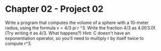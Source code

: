 # Chapter 02 - Project 02

Write a program that computes the volume of a sphere with a 10-meter radius, using the formula v = 4/3 pi r ^3. Write the fraction 4/3 as 4.0f/3.0f.(Try writing it as 4/3. What happens?) Hint: C doesn't have an exponentiation operator, so you'll need to multiply r by itself twice to compute r^3.  
